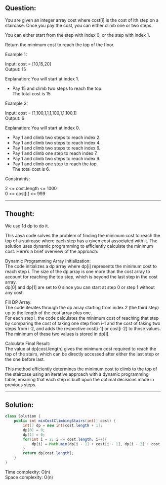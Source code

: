 ## Question:

You are given an integer array cost where cost[i] is the cost of ith step on a staircase. Once you pay the cost, you can either climb one or two steps.  

You can either start from the step with index 0, or the step with index 1.  

Return the minimum cost to reach the top of the floor.  

Example 1:  

Input: cost = [10,15,20]  
Output: 15  

Explanation: You will start at index 1.  
- Pay 15 and climb two steps to reach the top.  
The total cost is 15.

Example 2:  

Input: cost = [1,100,1,1,1,100,1,1,100,1]  
Output: 6  

Explanation: You will start at index 0.  
- Pay 1 and climb two steps to reach index 2.  
- Pay 1 and climb two steps to reach index 4.  
- Pay 1 and climb two steps to reach index 6.  
- Pay 1 and climb one step to reach index 7.  
- Pay 1 and climb two steps to reach index 9.  
- Pay 1 and climb one step to reach the top.  
The total cost is 6.  
 
Constraints:  

2 <= cost.length <= 1000  
0 <= cost[i] <= 999  

---
## Thought:
We use 1d dp to do it.  

This Java code solves the problem of finding the minimum cost to reach the top of a staircase where each step has a given cost associated with it. The solution uses dynamic programming to efficiently calculate the minimum cost. Here’s a brief overview of the approach:  

Dynamic Programming Array Initialization:  
The code initializes a dp array where dp[i] represents the minimum cost to reach step i. The size of the dp array is one more than the cost array to account for reaching the top step, which is beyond the last step in the cost array.  
dp[0] and dp[1] are set to 0 since you can start at step 0 or step 1 without any cost.  

Fill DP Array:  
The code iterates through the dp array starting from index 2 (the third step) up to the length of the cost array plus one.  
For each step i, the code calculates the minimum cost of reaching that step by comparing the cost of taking one step from i-1 and the cost of taking two steps from i-2, and adds the respective cost[i-1] or cost[i-2] to those values. The minimum of these two values is stored in dp[i].  

Calculate Final Result:  
The value at dp[cost.length] gives the minimum cost required to reach the top of the stairs, which can be directly accessed after either the last step or the one before last.  

This method efficiently determines the minimum cost to climb to the top of the staircase using an iterative approach with a dynamic programming table, ensuring that each step is built upon the optimal decisions made in previous steps.  

---
## Solution:
```Java
class Solution {
    public int minCostClimbingStairs(int[] cost) {
        int[] dp = new int[cost.length + 1];
        dp[0] = 0;
        dp[1] = 0;
        for(int i = 2; i <= cost.length; i++){
            dp[i] = Math.min(dp[i - 1] + cost[i - 1], dp[i - 2] + cost[i - 2]);
        } 
        return dp[cost.length];
    }
}
```
Time complexity: O(n)  
Space complexity: O(n)
